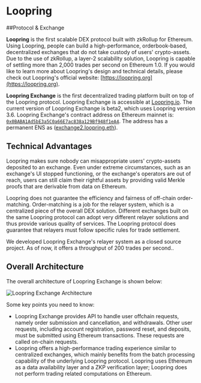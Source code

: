 # Loopring


##Protocol & Exchange

**Loopring** is the first scalable DEX protocol built with zkRollup for Ethereum. Using Loopring, people can build a high-performance, orderbook-based, decentralized exchanges that do not take custody of users' crypto-assets. Due to the use of zkRollup, a layer-2 scalability solution, Loopring is capable of settling more than 2,000 trades per second on Ethereum 1.0. If you would like to learn more about Loopring's design and technical details, please check out Loopring's official website: [https://loopring.org](https://loopring.org).

**Loopring Exchange** is the first decentralized trading platform built on top of the Loopring protocol. Loopring Exchange is accessible at [Loopring.io](https://loopring.io). The current version of Loopring Exchange is beta2, which uses Loopring version 3.6. Loopring Exchange's contract address on Ethereum mainnet is: [`0x0BABA1Ad5bE3a5C0a66E7ac838a129Bf948f1eA4`](https://etherscan.io/address/exchange2.loopring.eth). The address has a permanent ENS as ([exchange2.loopring.eth](https://etherscan.io/address/exchange2.loopring.eth)).

## Technical Advantages

Loopring makes sure nobody can misappropriate users' crypto-assets deposited to an exchange. Even under extreme circumstances, such as an exchange's UI stopped functioning, or the exchange's operators are out of reach, users can still claim their rightful assets by providing valid Merkle proofs that are derivable from data on Ethereum.

Loopring does not guarantee the efficiency and fairness of off-chain order-matching. Order-matching is a job for the relayer system, which is a centralized piece of the overall DEX solution. Different exchanges built on the same Loopring protocol can adopt very different relayer solutions and thus provide various quality of services. The Loopring protocol does guarantee that relayers must follow specific rules for trade settlement.

We developed Loopring Exchange's relayer system as a closed source project. As of now, it offers a throughput of 200 trades per second..

## Overall Architecture

The overall architecture of Loopring Exchange is shown below:

![Loopring Exchange Architecture](./images/loopring_overview.jpg "Loopring Exchange Architecture")

Some key points you need to know:

- Loopring Exchange provides API to handle user offchain requests, namely order submission and cancellation, and withdrawals. Other user requests, including account registration, password reset, and deposits, must be submitted using Ethereum transactions. These requests are called on-chain requests.
- Loopring offers a high-performance trading experience similar to centralized exchanges, which mainly benefits from the batch processing capability of the underlying Loopring protocol. Loopring uses Ethereum as a data availability layer and a ZKP verification layer; Loopring does not perform trading related computations on Ethereum.
